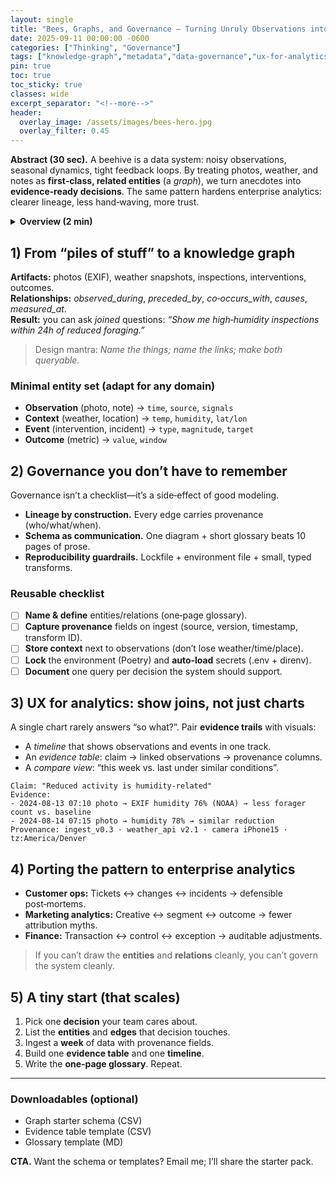 ```yaml
---
layout: single
title: "Bees, Graphs, and Governance — Turning Unruly Observations into Evidence‑Ready Decisions"
date: 2025-09-11 00:00:00 -0600
categories: ["Thinking", "Governance"]
tags: ["knowledge-graph","metadata","data-governance","ux-for-analytics","explainability"]
pin: true
toc: true
toc_sticky: true
classes: wide
excerpt_separator: "<!--more-->"
header:
  overlay_image: /assets/images/bees-hero.jpg
  overlay_filter: 0.45
---
```


**Abstract (30 sec).** A beehive is a data system: noisy observations, seasonal dynamics, tight feedback loops. By treating photos, weather, and notes as **first‑class, related entities** (a *graph*), we turn anecdotes into **evidence‑ready decisions**. The same pattern hardens enterprise analytics: clearer lineage, less hand‑waving, more trust.
<!--more-->

<details><summary><strong>Overview (2 min)</strong></summary>

- **Problem.** Real‑world data arrives messy and context‑poor (images, timestamps, half‑remembered notes).  
- **Idea.** Model the *relationships* explicitly—photos ↔ conditions ↔ events—so patterns become queryable.  
- **Payoff.** Faster sense‑making (what changed, when, under what conditions), portable documentation, and governance that’s baked into the model—not tacked on.

</details>

## 1) From “piles of stuff” to a knowledge graph
**Artifacts:** photos (EXIF), weather snapshots, inspections, interventions, outcomes.  
**Relationships:** *observed_during*, *preceded_by*, *co‑occurs_with*, *causes*, *measured_at*.  
**Result:** you can ask *joined* questions: *“Show me high‑humidity inspections within 24h of reduced foraging.”*

> Design mantra: *Name the things; name the links; make both queryable.*

### Minimal entity set (adapt for any domain)
- **Observation** (photo, note) → `time`, `source`, `signals`  
- **Context** (weather, location) → `temp`, `humidity`, `lat/lon`  
- **Event** (intervention, incident) → `type`, `magnitude`, `target`  
- **Outcome** (metric) → `value`, `window`

## 2) Governance you don’t have to remember
Governance isn’t a checklist—it’s a side‑effect of good modeling.

- **Lineage by construction.** Every edge carries provenance (who/what/when).  
- **Schema as communication.** One diagram + short glossary beats 10 pages of prose.  
- **Reproducibility guardrails.** Lockfile + environment file + small, typed transforms.

### Reusable checklist
- [ ] **Name & define** entities/relations (one‑page glossary).  
- [ ] **Capture provenance** fields on ingest (source, version, timestamp, transform ID).  
- [ ] **Store context** next to observations (don’t lose weather/time/place).  
- [ ] **Lock** the environment (Poetry) and **auto‑load** secrets (.env + direnv).  
- [ ] **Document** one query per decision the system should support.

## 3) UX for analytics: show joins, not just charts
A single chart rarely answers “so what?”. Pair **evidence trails** with visuals:

- A *timeline* that shows observations and events in one track.  
- An *evidence table*: claim → linked observations → provenance columns.  
- A *compare view*: “this week vs. last under similar conditions”.

```
Claim: "Reduced activity is humidity-related"
Evidence:
- 2024-08-13 07:10 photo → EXIF humidity 76% (NOAA) → less forager count vs. baseline
- 2024-08-14 07:15 photo → humidity 78% → similar reduction
Provenance: ingest_v0.3 · weather_api v2.1 · camera iPhone15 · tz:America/Denver
```

## 4) Porting the pattern to enterprise analytics
- **Customer ops:** Tickets ↔ changes ↔ incidents → defensible post‑mortems.  
- **Marketing analytics:** Creative ↔ segment ↔ outcome → fewer attribution myths.  
- **Finance:** Transaction ↔ control ↔ exception → auditable adjustments.

> If you can’t draw the **entities** and **relations** cleanly, you can’t govern the system cleanly.

## 5) A tiny start (that scales)
1. Pick one **decision** your team cares about.  
2. List the **entities** and **edges** that decision touches.  
3. Ingest a **week** of data with provenance fields.  
4. Build one **evidence table** and one **timeline**.  
5. Write the **one‑page glossary**. Repeat.

---

### Downloadables (optional)
- Graph starter schema (CSV)  
- Evidence table template (CSV)  
- Glossary template (MD)

**CTA.** Want the schema or templates? Email me; I’ll share the starter pack.